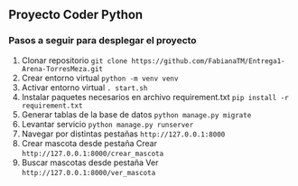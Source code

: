 ## Proyecto Coder Python
### Pasos a seguir para desplegar el proyecto
1. Clonar repositorio
    `git clone https://github.com/FabianaTM/Entrega1-Arena-TorresMeza.git`
2. Crear entorno virtual
    `python -m venv venv`
3. Activar entorno virtual
    `. start.sh`
4. Instalar paquetes necesarios en archivo requirement.txt
    `pip install -r requirement.txt`
5. Generar tablas de la base de datos
    `python manage.py migrate`
6. Levantar servicio
    `python manage.py runserver`
7. Navegar por distintas pestañas
    `http://127.0.0.1:8000`
8. Crear mascota desde pestaña Crear
    `http://127.0.0.1:8000/crear_mascota`
9. Buscar mascotas desde pestaña Ver
    `http://127.0.0.1:8000/ver_mascota`
